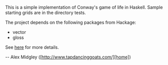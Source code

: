 This is a simple implementation of Conway's game of life in Haskell.
Sample starting grids are in the directory tests.

The project depends on the following packages from Hackage:

* vector
* gloss

See [here][Haskell Life] for more details.

-- Alex Midgley ([http://www.tapdancinggoats.com/][home])

[home]: http://www.tapdancinggoats.com/
[Haskell Life]: http://www.tapdancinggoats.com/haskell-life.htm

